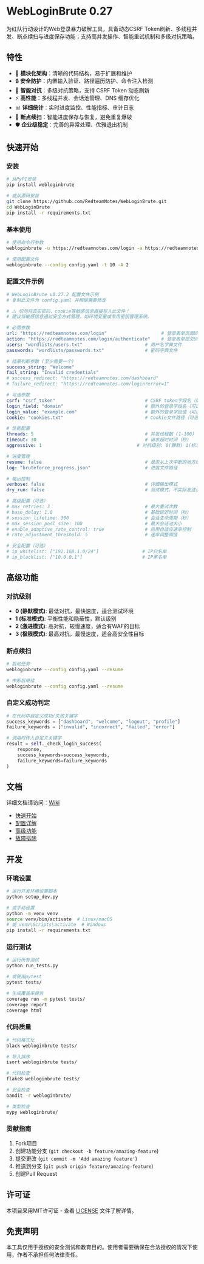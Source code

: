 # WebLoginBrute 0.27

为红队行动设计的Web登录暴力破解工具，具备动态CSRF Token刷新、多线程并发、断点续扫与进度保存功能；支持高并发操作、智能重试机制和多级对抗策略。

## 特性

- 🚀 **模块化架构**：清晰的代码结构，易于扩展和维护
- 🔒 **安全防护**：内置输入验证、路径遍历防护、命令注入检测
- 🎯 **智能对抗**：多级对抗策略，支持 CSRF Token 动态刷新
- ⚡ **高性能**：多线程并发、会话池管理、DNS 缓存优化
- 📊 **详细统计**：实时进度监控、性能指标、审计日志
- 🔄 **断点续扫**：智能进度保存与恢复，避免重复爆破
- 🛡️ **企业级稳定**：完善的异常处理、优雅退出机制

## 快速开始

### 安装

```bash
# 从PyPI安装
pip install webloginbrute

# 或从源码安装
git clone https://github.com/RedteamNotes/WebLoginBrute.git
cd WebLoginBrute
pip install -r requirements.txt
```

### 基本使用

```bash
# 使用命令行参数
webloginbrute -u https://redteamnotes.com/login -a https://redteamnotes.com/login/authenticate -U users.txt -P passwords.txt -t 10 --verbose

# 使用配置文件
webloginbrute --config config.yaml -t 10 -A 2
```

### 配置文件示例

```yaml
# WebLoginBrute v0.27.2 配置文件示例
# 复制此文件为 config.yaml 并根据需要修改

# ⚠️ 切勿将真实密码、cookie等敏感信息直接写入此文件！
# 建议将敏感信息通过安全方式管理，如环境变量或专用密钥管理系统。

# 必需参数
url: "https://redteamnotes.com/login"                    # 登录表单页面URL
action: "https://redteamnotes.com/login/authenticate"    # 登录表单提交URL
users: "wordlists/users.txt"                       # 用户名字典文件
passwords: "wordlists/passwords.txt"               # 密码字典文件

# 结果判断参数 (至少需要一个)
success_string: "Welcome"
fail_string: "Invalid credentials"
# success_redirect: "https://redteamnotes.com/dashboard"
# failure_redirect: "https://redteamnotes.com/login?error=1"

# 可选参数
csrf: "csrf_token"                                 # CSRF token字段名（如目标无CSRF token可省略）
login_field: "domain"                              # 额外的登录字段名（可选）
login_value: "example.com"                         # 额外的登录字段值（可选）
cookie: "cookies.txt"                              # Cookie文件路径（可选）

# 性能配置
threads: 5                                         # 并发线程数 (1-100)
timeout: 30                                        # 请求超时时间（秒）
aggressive: 1                                   # 对抗级别: 0(静默) 1(标准) 2(激进) 3(极限)

# 进度管理
resume: false                                      # 是否从上次中断的地方继续
log: "bruteforce_progress.json"                    # 进度文件路径

# 输出控制
verbose: false                                     # 详细输出模式
dry_run: false                                     # 测试模式，不实际发送请求

# 高级配置（可选）
# max_retries: 3                                   # 最大重试次数
# base_delay: 1.0                                  # 基础延迟时间（秒）
# session_lifetime: 300                            # 会话生命周期（秒）
# max_session_pool_size: 100                       # 最大会话池大小
# enable_adaptive_rate_control: true               # 启用自适应速率控制
# rate_adjustment_threshold: 5                     # 速率调整阈值

# 安全配置（可选）
# ip_whitelist: ["192.168.1.0/24"]                # IP白名单
# ip_blacklist: ["10.0.0.1"]                      # IP黑名单
```

## 高级功能

### 对抗级别

- **0 (静默模式)**: 最低对抗，最快速度，适合测试环境
- **1 (标准模式)**: 平衡性能和隐蔽性，默认级别
- **2 (激进模式)**: 高对抗，较慢速度，适合有WAF的目标
- **3 (极限模式)**: 最高对抗，最慢速度，适合高安全性目标

### 断点续扫

```bash
# 启动任务
webloginbrute --config config.yaml --resume

# 中断后继续
webloginbrute --config config.yaml --resume
```

### 自定义成功判定

```python
# 在代码中自定义成功/失败关键字
success_keywords = ["dashboard", "welcome", "logout", "profile"]
failure_keywords = ["invalid", "incorrect", "failed", "error"]

# 调用时传入自定义关键字
result = self._check_login_success(
    response, 
    success_keywords=success_keywords,
    failure_keywords=failure_keywords
)
```

## 文档

详细文档请访问：[Wiki](https://github.com/RedteamNotes/WebLoginBrute/wiki)

- [快速开始](https://github.com/RedteamNotes/WebLoginBrute/wiki/Getting-Started)
- [配置详解](https://github.com/RedteamNotes/WebLoginBrute/wiki/Configuration)
- [高级功能](https://github.com/RedteamNotes/WebLoginBrute/wiki/Advanced-Features)
- [故障排除](https://github.com/RedteamNotes/WebLoginBrute/wiki/Troubleshooting)

## 开发

### 环境设置

```bash
# 运行开发环境设置脚本
python setup_dev.py

# 或手动设置
python -m venv venv
source venv/bin/activate  # Linux/macOS
# 或 venv\Scripts\activate  # Windows
pip install -r requirements.txt
```

### 运行测试

```bash
# 运行所有测试
python run_tests.py

# 或使用pytest
pytest tests/

# 生成覆盖率报告
coverage run -m pytest tests/
coverage report
coverage html
```

### 代码质量

```bash
# 代码格式化
black webloginbrute tests/

# 导入排序
isort webloginbrute tests/

# 代码检查
flake8 webloginbrute tests/

# 安全检查
bandit -r webloginbrute/

# 类型检查
mypy webloginbrute/
```

### 贡献指南

1. Fork项目
2. 创建功能分支 (`git checkout -b feature/amazing-feature`)
3. 提交更改 (`git commit -m 'Add amazing feature'`)
4. 推送到分支 (`git push origin feature/amazing-feature`)
5. 创建Pull Request

## 许可证

本项目采用MIT许可证 - 查看 [LICENSE](LICENSE) 文件了解详情。

## 免责声明

本工具仅用于授权的安全测试和教育目的。使用者需要确保在合法授权的情况下使用，作者不承担任何法律责任。
